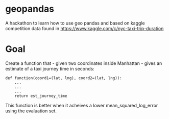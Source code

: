 # geopandas
A hackathon to learn how to use geo pandas and based on kaggle competition data found in https://www.kaggle.com/c/nyc-taxi-trip-duration

# Goal
Create a function that - given two coordinates inside Manhattan - gives an estimate of a taxi journey time in seconds:

```
def function(coord1=(lat, lng), coord2=(lat, lng)):
    ...
    ...
    ...
    return est_journey_time
```

This function is better when it acheives a lower mean_squared_log_error using the evaluation set.
